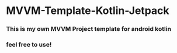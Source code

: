 # MVVM-Template-Kotlin-Jetpack
### This is my own MVVM Project template for android kotlin
### feel free to use!
